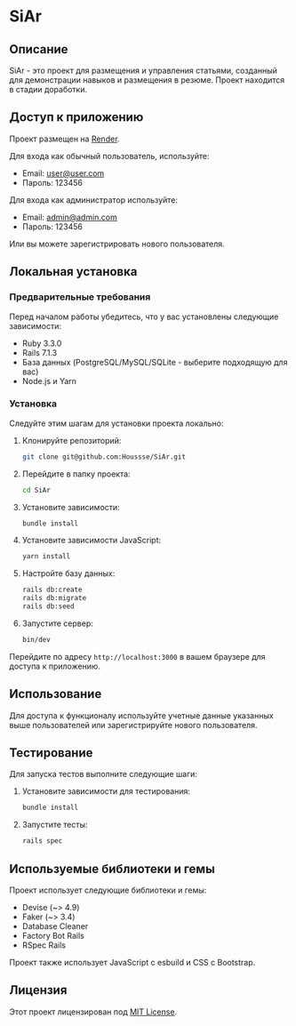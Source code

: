 # SiAr

## Описание

SiAr - это проект для размещения и управления статьями, созданный для демонстрации навыков и размещения в резюме. Проект находится в стадии доработки.

## Доступ к приложению

Проект размещен на [Render](https://siar.onrender.com).

Для входа как обычный пользователь, используйте:

- Email: user@user.com
- Пароль: 123456

Для входа как администратор используйте:

- Email: admin@admin.com
- Пароль: 123456

Или вы можете зарегистрировать нового пользователя.

## Локальная установка

### Предварительные требования

Перед началом работы убедитесь, что у вас установлены следующие зависимости:

- Ruby 3.3.0
- Rails 7.1.3
- База данных (PostgreSQL/MySQL/SQLite - выберите подходящую для вас)
- Node.js и Yarn

### Установка

Следуйте этим шагам для установки проекта локально:

1. Клонируйте репозиторий:
    ```sh
    git clone git@github.com:Houssse/SiAr.git
    ```
2. Перейдите в папку проекта:
    ```sh
    cd SiAr
    ```
3. Установите зависимости:
    ```sh
    bundle install
    ```
4. Установите зависимости JavaScript:
    ```sh
    yarn install
    ```
5. Настройте базу данных:
    ```sh
    rails db:create
    rails db:migrate
    rails db:seed
    ```
6. Запустите сервер:
    ```sh
    bin/dev
    ```

Перейдите по адресу `http://localhost:3000` в вашем браузере для доступа к приложению.

## Использование

Для доступа к функционалу используйте учетные данные указанных выше пользователей или зарегистрируйте нового пользователя.

## Тестирование

Для запуска тестов выполните следующие шаги:

1. Установите зависимости для тестирования:
    ```sh
    bundle install
    ```
2. Запустите тесты:
    ```sh
    rails spec
    ```

## Используемые библиотеки и гемы

Проект использует следующие библиотеки и гемы:

- Devise (~> 4.9)
- Faker (~> 3.4)
- Database Cleaner
- Factory Bot Rails
- RSpec Rails

Проект также использует JavaScript с esbuild и CSS с Bootstrap.

## Лицензия

Этот проект лицензирован под [MIT License](LICENSE).
